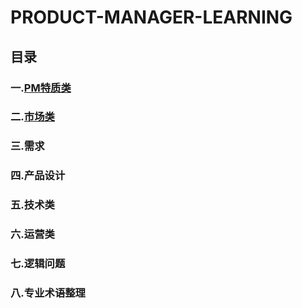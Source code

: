 # PRODUCT-MANAGER-LEARNING
## 目录

### 一.[PM特质类](https://github.com/LELCHRIST/PRODUCT-MANAGER-LEARNING/blob/master/PM特质.md)
### 二.[市场类](https://github.com/LELCHRIST/PRODUCT-MANAGER-LEARNING/blob/master/市场类.md)
### 三.需求
### 四.产品设计
### 五.技术类
### 六.运营类
### 七.逻辑问题
### 八.专业术语整理

